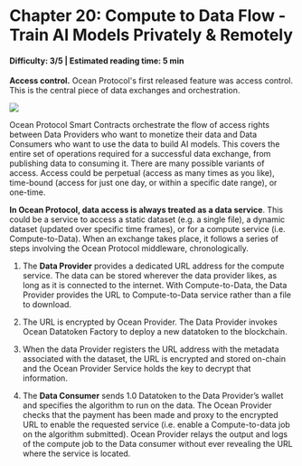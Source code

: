 # Chapter 20: Compute to Data Flow - Train  AI Models Privately & Remotely
#### Difficulty: **3/5** \| Estimated reading time: **5 min**

<dialog character="mantaray">How does the bottom of the tech stack look like?</dialog>

**Access control.** Ocean Protocol's first released feature was access control. This is the central piece of data exchanges and orchestration.

<img src="/images/chapter19_0.png" />

Ocean Protocol Smart Contracts orchestrate the flow of access rights between Data Providers who want to monetize their data and Data Consumers who want to use the data to build AI models. This covers the entire set of operations required for a successful data exchange, from publishing data to consuming it.
There are many possible variants of access. Access could be perpetual (access as many times as you like), time-bound (access for just one day, or within a specific date range), or one-time.

**In Ocean Protocol, data access is always treated as a data service**. This could be a service to access a static dataset (e.g. a single file), a dynamic dataset (updated over specific time frames), or for a compute service (i.e. Compute-to-Data). When an exchange takes place, it follows a series of steps involving the Ocean Protocol middleware, chronologically.

1. The **Data Provider** provides a dedicated URL address for the compute service. The data can be stored wherever the data provider likes, as long as it is connected to the internet. With Compute-to-Data, the Data Provider provides the URL to Compute-to-Data service rather than a file to download.

2. The URL is encrypted by Ocean Provider. The Data Provider invokes Ocean Datatoken Factory to deploy a new datatoken to the blockchain.

3. When the data Provider registers the URL address with the metadata associated with the dataset, the URL is encrypted and stored on-chain and the Ocean Provider Service holds the key to decrypt that information.

4. The **Data Consumer** sends 1.0 Datatoken to the Data Provider’s wallet and specifies the algorithm to run on the data. The Ocean Provider checks that the payment has been made and proxy to the encrypted URL to enable the requested service (i.e. enable a Compute-to-data job on the algorithm submitted). Ocean Provider relays the output and logs of the compute job to the Data consumer without ever revealing the URL where the service is located.
